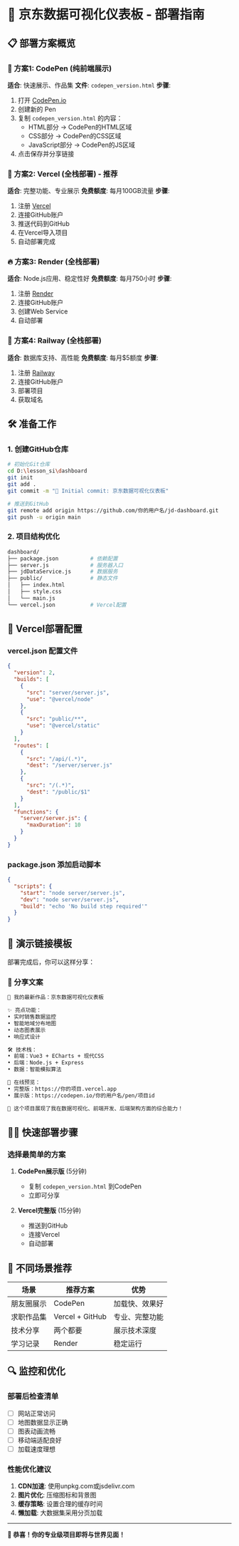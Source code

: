 # 🚀 京东数据可视化仪表板 - 部署指南

## 📋 部署方案概览

### 🎯 方案1: CodePen (纯前端展示)

**适合**: 快速展示、作品集
**文件**: `codepen_version.html`
**步骤**:

1. 打开 [CodePen.io](https://codepen.io)
2. 创建新的 Pen
3. 复制 `codepen_version.html` 的内容：
   - HTML部分 → CodePen的HTML区域
   - CSS部分 → CodePen的CSS区域  
   - JavaScript部分 → CodePen的JS区域
4. 点击保存并分享链接

### 🌟 方案2: Vercel (全栈部署) - 推荐

**适合**: 完整功能、专业展示
**免费额度**: 每月100GB流量
**步骤**:

1. 注册 [Vercel](https://vercel.com)
2. 连接GitHub账户
3. 推送代码到GitHub
4. 在Vercel导入项目
5. 自动部署完成

### 🔥 方案3: Render (全栈部署)

**适合**: Node.js应用、稳定性好
**免费额度**: 每月750小时
**步骤**:

1. 注册 [Render](https://render.com)
2. 连接GitHub账户
3. 创建Web Service
4. 自动部署

### 🎪 方案4: Railway (全栈部署)

**适合**: 数据库支持、高性能
**免费额度**: 每月$5额度
**步骤**:

1. 注册 [Railway](https://railway.app)
2. 连接GitHub账户
3. 部署项目
4. 获取域名

## 🛠️ 准备工作

### 1. 创建GitHub仓库

```bash
# 初始化Git仓库
cd D:\lesson_si\dashboard
git init
git add .
git commit -m "🎉 Initial commit: 京东数据可视化仪表板"

# 推送到GitHub
git remote add origin https://github.com/你的用户名/jd-dashboard.git
git push -u origin main
```

### 2. 项目结构优化

```bash
dashboard/
├── package.json          # 依赖配置
├── server.js             # 服务器入口
├── jdDataService.js      # 数据服务
├── public/               # 静态文件
│   ├── index.html
│   ├── style.css
│   └── main.js
└── vercel.json           # Vercel配置
```

## 🔧 Vercel部署配置

### vercel.json 配置文件

```json
{
  "version": 2,
  "builds": [
    {
      "src": "server/server.js",
      "use": "@vercel/node"
    },
    {
      "src": "public/**",
      "use": "@vercel/static"
    }
  ],
  "routes": [
    {
      "src": "/api/(.*)",
      "dest": "/server/server.js"
    },
    {
      "src": "/(.*)",
      "dest": "/public/$1"
    }
  ],
  "functions": {
    "server/server.js": {
      "maxDuration": 10
    }
  }
}
```

### package.json 添加启动脚本

```json
{
  "scripts": {
    "start": "node server/server.js",
    "dev": "node server/server.js",
    "build": "echo 'No build step required'"
  }
}
```

## 🎨 演示链接模板

部署完成后，你可以这样分享：

### 📱 分享文案

```bash
🚀 我的最新作品：京东数据可视化仪表板

✨ 亮点功能：
• 实时销售数据监控
• 智能地域分布地图
• 动态图表展示
• 响应式设计

🛠️ 技术栈：
• 前端：Vue3 + ECharts + 现代CSS
• 后端：Node.js + Express
• 数据：智能模拟算法

🔗 在线预览：
• 完整版：https://你的项目.vercel.app
• 展示版：https://codepen.io/你的用户名/pen/项目id

💼 这个项目展现了我在数据可视化、前端开发、后端架构方面的综合能力！
```

## 🏃‍♂️ 快速部署步骤

### 选择最简单的方案

1. **CodePen展示版** (5分钟)
   - 复制 `codepen_version.html` 到CodePen
   - 立即可分享

2. **Vercel完整版** (15分钟)
   - 推送到GitHub
   - 连接Vercel
   - 自动部署

## 🎯 不同场景推荐

| 场景 | 推荐方案 | 优势 |
|-----|----------|------|
| 朋友圈展示 | CodePen | 加载快、效果好 |
| 求职作品集 | Vercel + GitHub | 专业、完整功能 |
| 技术分享 | 两个都要 | 展示技术深度 |
| 学习记录 | Render | 稳定运行 |

## 🔍 监控和优化

### 部署后检查清单

- [ ] 网站正常访问
- [ ] 地图数据显示正确
- [ ] 图表动画流畅
- [ ] 移动端适配良好
- [ ] 加载速度理想

### 性能优化建议

1. **CDN加速**: 使用unpkg.com或jsdelivr.com
2. **图片优化**: 压缩图标和背景图
3. **缓存策略**: 设置合理的缓存时间
4. **懒加载**: 大数据集采用分页加载

---

**🎉 恭喜！你的专业级项目即将与世界见面！**

